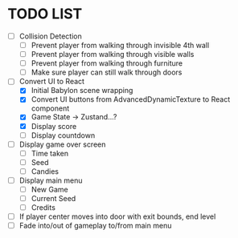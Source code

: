 # TODO LIST

- [ ] Collision Detection
	- [ ] Prevent player from walking through invisible 4th wall
	- [ ] Prevent player from walking through visible walls
	- [ ] Prevent player from walking through furniture
	- [ ] Make sure player can still walk through doors
- [ ] Convert UI to React
	- [x] Initial Babylon scene wrapping
	- [x] Convert UI buttons from AdvancedDynamicTexture to React component
	- [x] Game State -> Zustand...?
	- [x] Display score
	- [ ] Display countdown
- [ ] Display game over screen
	- [ ] Time taken
	- [ ] Seed
	- [ ] Candies
- [ ] Display main menu
	- [ ] New Game
	- [ ] Current Seed
	- [ ] Credits
- [ ] If player center moves into door with exit bounds, end level
- [ ] Fade into/out of gameplay to/from main menu
